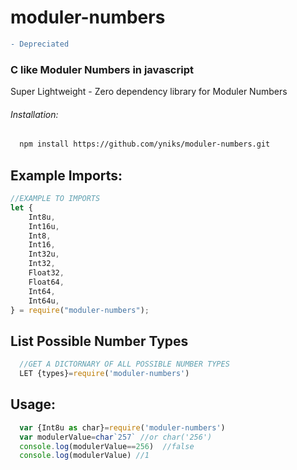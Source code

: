 # moduler-numbers
```diff
- Depreciated
```
### C like Moduler Numbers in javascript

Super Lightweight - Zero dependency library for Moduler Numbers

###### Installation:

```sh
  npm install https://github.com/yniks/moduler-numbers.git
```

## Example Imports:

```javascript
//EXAMPLE TO IMPORTS
let {
	Int8u,
	Int16u,
	Int8,
	Int16,
	Int32u,
	Int32,
	Float32,
	Float64,
	Int64,
	Int64u,
} = require("moduler-numbers");
```

## List Possible Number Types

```javascript
  //GET A DICTORNARY OF ALL POSSIBLE NUMBER TYPES
  LET {types}=require('moduler-numbers')

```

## Usage:

```javascript
  var {Int8u as char}=require('moduler-numbers')
  var modulerValue=char`257` //or char('256')
  console.log(modulerValue==256)  //false
  console.log(modulerValue) //1
```
